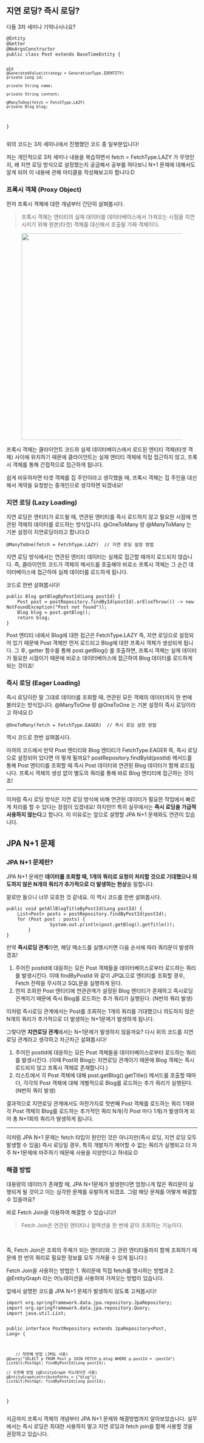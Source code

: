 <h2>지연 로딩? 즉시 로딩?</h2>
<p>다들 3차 세미나 기억나시나요?</p>
<pre class="less"><code>@Entity
@Getter
@NoArgsConstructor
public class Post extends BaseTimeEntity {

    @Id
    @GeneratedValue(strategy = GenerationType.IDENTITY)
    private Long id;

    private String name;

    private String content;

    @ManyToOne(fetch = FetchType.LAZY)
    private Blog blog;
}
</code></pre>
<p>위의 코드는 3차 세미나에서 진행했던 코드 중 일부분입니다!</p>
<p>저는 개인적으로 3차 세미나 내용을 복습하면서 fetch = FetchType.LAZY 가 무엇인지, 왜 지연 로딩 방식으로 설정했는지 궁금해서 공부를 하다보니 N+1 문제에 대해서도 알게 되어 이 내용에 관해 아티클을 작성해보고자 합니다:D</p>
<h3>프록시 객체 (Proxy Object)</h3>
<p>먼저 프록시 객체에 대한 개념부터 간단히 살펴봅시다.</p>
<blockquote>  프록시 객체는 엔티티의 실제 데이터를 데이터베이스에서 가져오는 시점을 지연시키기 위해 원본(타겟) 객체를 대신해서 호출될 가짜 객체이다.</blockquote>
<p><figure class="imageblock alignCenter"><span><img height="543" src="https://blog.kakaocdn.net/dn/blxnZT/btsMMcUjAz2/McjGA06kXVhs0WPOoQ1Ghk/img.png" width="2000" /></span></figure>
</p>
<p>프록시 객체는 클라이언트 코드와 실제 데이터베이스에서 로드된 엔티티 객체(타겟 객체) 사이에 위치하기 때문에 클라이언트는 실제 엔티티 객체에 직접 접근하지 않고, 프록시 객체를 통해 간접적으로 접근하게 됩니다.</p>
<p>쉽게 비유하자면 타겟 객체를 집 주인이라고 생각했을 때, 프록시 객체는 집 주인을 대신해서 계약을 요청받는 중개인으로 생각하면 되겠네요!</p>
<h3>지연 로딩 (Lazy Loading)</h3>
<p>지연 로딩은 엔티티가 로드될 때, 연관된 엔티티를 즉시 로드하지 않고 필요한 시점에 연관된 객체의 데이터를 로드하는 방식입니다. @OneToMany 랑 @ManyToMany 는 기본 설정이 지연로딩이라고 합니다:D</p>
<pre class="kotlin"><code>@ManyToOne(fetch = FetchType.LAZY)  // 지연 로딩 설정 방법
</code></pre>
<p>지연 로딩 방식에서는 연관된 엔티티 데이터는 실제로 접근할 때까지 로드되지 않습니다. 즉, 클라이언트 코드가 객체의 메서드를 호출해야 비로소 프록시 객체는 그 순간 데이터베이스에 접근하여 실제 데이터를 로드하게 됩니다.</p>
<p>코드로 한번 살펴봅시다!</p>
<pre class="livescript"><code>public Blog getBlogByPostId(Long postId) {
    Post post = postRepository.findById(postId).orElseThrow(() -&gt; new NotFoundException("Post not found"));
    Blog blog = post.getBlog();  
    return blog;
}
</code></pre>
<p>Post 엔티티 내에서 Blog에 대한 접근은 FetchType.LAZY 즉, 지연 로딩으로 설정되어 있기 때문에 Post 객체만 먼저 로드되고 Blog에 대한 프록시 객체가 생성되게 됩니다. 그 후, getter 함수를 통해 post.getBlog() 를 호출하면, 프록시 객체는 실제 데이터가 필요한 시점이기 때문에 비로소 데이터베이스에 접근하여 Blog 데이터를 로드하게 되는 것이죠!</p>
<h3>즉시 로딩 (Eager Loading)</h3>
<p>즉시 로딩이란 말 그대로 데이터를 조회할 때, 연관된 모든 객체의 데이터까지 한 번에 불러오는 방식입니다. @ManyToOne 랑 @OneToOne 는 기본 설정이 즉시 로딩이라고 하네요:D</p>
<pre class="kotlin"><code>@OneToMany(fetch = FetchType.EAGER)  // 즉시 로딩 설정 방법
</code></pre>
<p>역시 코드로 한번 살펴봅시다.</p>
<p>아까의 코드에서 만약 Post 엔티티와 Blog 엔티티가 FetchType.EAGER 즉, 즉시 로딩으로 설정되어 있다면 어 떻게 될까요? postRepository.findById(postId) 메서드를 통해 Post 엔티티를 조회할 때 즉시 Post 데이터와 연관된 Blog 데이터가 함께 로드됩니다. 프록시 객체의 생성 없이 별도의 쿼리를 통해 바로 Blog 엔티티에 접근하는 것이죠!</p>
<hr contenteditable="false" />
<p>이처럼 즉시 로딩 방식은 지연 로딩 방식에 비해 연관된 데이터가 필요한 작업에서 빠르게 처리를 할 수 있다는 장점이 있겠네요! 하지만!!! 특히 실무에서는 <b>즉시 로딩을 가급적 사용하지 않는다</b>고 합니다. 이 이유로는 앞으로 설명할 JPA N+1 문제와도 연관이 있습니다.</p>
<h2>JPA N+1 문제</h2>
<h3>JPA N+1 문제란?</h3>
<p>JPA N+1 문제란 <b>데이터를 조회할 때, 1개의 쿼리로 요청이 처리할 것으로 기대했으나 의도하지 않은 N개의 쿼리가 추가적으로 더 발생하는 현상</b>을 말합니다.</p>
<p>말로만 들으니 너무 모호한 것 같네요. 이 역시 코드를 한번 살펴봅시다.</p>
<pre class="reasonml"><code>public void getAllBlogTitleByPostId(Long postId) {
    List&lt;Post&gt; posts = postRepository.findByPostId(postId);
    for (Post post : posts) {
			    System.out.println(post.getBlog().getTitle());
		}
}
</code></pre>
<p>만약 <b>즉시로딩 관계</b>라면, 해당 메소드를 실행시키면 다음 순서에 따라 쿼리문이 발생하겠죠!</p>
<ol>
<li>주어진 postId에 대응하는 모든 Post 객체들을 데이터베이스로부터 로드하는 쿼리를 발생시킨다. 이때 findByPostId 와 같이 JPQL으로 엔티티를 조회할 경우, Fetch 전략을 무시하고 SQL문을 실행하게 된다.</li>
<li>먼저 조회한 Post 엔티티에 연관관계가 설정된 Blog 엔티티가 존재하고 즉시로딩 관계이기 때문에 즉시 Blog를 로드하는 추가 쿼리가 실행된다. (N번의 쿼리 발생)</li>
</ol>
<p>이처럼 즉시로딩 관계에서는 Post를 조회하는 1개의 쿼리를 기대했으나 의도하지 않은 N개의 쿼리가 추가적으로 더 발생하는 N+1문제가 발생하게 됩니다.</p>
<p>그렇다면 <b>지연로딩 관계</b>에서는 N+1문제가 발생하지 않을까요? 다시 위의 코드를 지연로딩 관계라고 생각하고 차근차근 살펴봅시다!</p>
<ol>
<li>주어진 postId에 대응하는 모든 Post 객체들을 데이터베이스로부터 로드하는 쿼리를 발생시킨다. (이때 Post와 Blog는 지연로딩 관계이기 때문에 Blog 객체는 즉시 로드되지 않고 프록시 객체로 존재합니다.)</li>
<li>리스트에서 각 Post 객체에 대해 post.getBlog().getTitle() 메서드를 호출할 때마다, 각각의 Post 객체에 대해 개별적으로 Blog를 로드하는 추가 쿼리가 실행된다. (N번의 쿼리 발생)</li>
</ol>
<p>결과적으로 지연로딩 관계에서도 마찬가지로 첫번째 Post 객체를 로드하는 쿼리 1개와 각 Post 객체의 Blog를 로드하는 추가적인 쿼리 N개(각 Post 마다 1개)가 발생하게 되어 총 N+1회의 쿼리가 발생하게 됩니다.</p>
<hr contenteditable="false" />
<p>이처럼 JPA N+1 문제는 fetch 타입이 원인인 것은 아니지만(즉시 로딩, 지연 로딩 모두 발생할 수 있음) 즉시 로딩일 경우, 특히 개발자가 제어할 수 없는 쿼리가 실행되고 더 자주 N+1문제에 마주하기 때문에 사용을 지양한다고 하네요:D</p>
<h3>해결 방법</h3>
<p>대용량의 데이터가 존재할 때, JPA N+1문제가 발생한다면 엄청나게 많은 쿼리문이 실행되게 될 것이고 이는 심각한 문제를 유발하게 되겠죠. 그럼 해당 문제를 어떻게 해결할 수 있을까요?</p>
<p>바로 Fetch Join을 이용하여 해결할 수 있습니다!!</p>
<blockquote>  Fetch Join은 연관된 엔티티나 컬렉션을 한 번에 같이 조회하는 기능이다.</blockquote>
<p>&nbsp;</p>
<p>즉, Fetch Join은 조회의 주체가 되는 엔티티와 그 관련 엔티티들까지 함께 조회하기 때문에 한 번의 쿼리로 필요한 정보를 모두 가져올 수 있게 됩니다:)</p>
<p>Fetch Join을 사용하는 방법은 1. 쿼리문에 직접 fetch를 명시하는 방법과 2. @EntityGraph 라는 어노테이션을 사용하여 가져오는 방법이 있습니다.</p>
<p>앞에서 설명한 코드를 JPA N+1 문제가 발생하지 않도록 고쳐봅시다!</p>
<pre class="kotlin"><code>import org.springframework.data.jpa.repository.JpaRepository;
import org.springframework.data.jpa.repository.Query;
import java.util.List;

public interface PostRepository extends JpaRepository&lt;Post, Long&gt; {

		// 첫번째 방법 (JPQL 사용)
    @Query("SELECT p FROM Post p JOIN FETCH p.blog WHERE p.postId = :postId")
    List&lt;Post&gt; findByPostId(Long postId);
    
    // 두번째 방법 (@EntityGraph 어노테이션 사용)
    @EntityGraph(attributePaths = {"blog"})
    List&lt;Post&gt; findByPostId(Long postId);
}
</code></pre>
<p>지금까지 프록시 객체의 개념부터 JPA N+1 문제와 해결방법까지 알아보았습니다. 실무에서는 즉시 로딩은 최대한 사용하지 말고 지연 로딩과 fetch join을 함께 사용할 것을 권장하고 있습니다.</p>